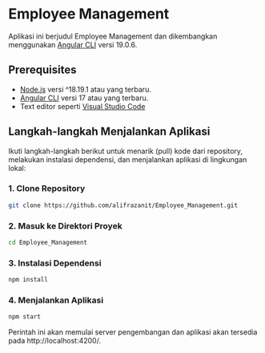 # Employee Management

Aplikasi ini berjudul Employee Management dan dikembangkan menggunakan [Angular CLI](https://angular.dev/installation) versi 19.0.6.

## Prerequisites
* [Node.js](https://nodejs.org/en) versi ^18.19.1 atau yang terbaru.
* [Angular CLI](https://angular.dev/installation) versi 17 atau yang terbaru.
* Text editor seperti [Visual Studio Code](https://code.visualstudio.com/)

## Langkah-langkah Menjalankan Aplikasi
Ikuti langkah-langkah berikut untuk menarik (pull) kode dari repository, melakukan instalasi dependensi, dan menjalankan aplikasi di lingkungan lokal:

### 1. Clone Repository
```bash
git clone https://github.com/alifrazanit/Employee_Management.git
```
### 2. Masuk ke Direktori Proyek
```bash
cd Employee_Management
```
### 3. Instalasi Dependensi
```bash
npm install
```
### 4. Menjalankan Aplikasi
```bash
npm start
```
Perintah ini akan memulai server pengembangan dan aplikasi akan tersedia pada http://localhost:4200/.
